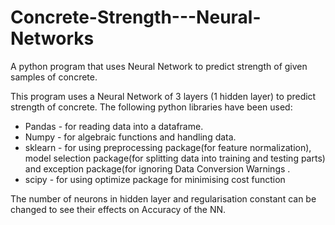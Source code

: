 # Concrete-Strength---Neural-Networks
A python program that uses Neural Network to predict strength of given samples of concrete. 

This program uses a Neural Network of 3 layers (1 hidden layer) to predict strength of concrete. The following python libraries have been used:

- Pandas - for reading data into a dataframe.
- Numpy - for algebraic functions and handling data.
- sklearn - for using preprocessing package(for feature normalization), model selection package(for splitting data into training and testing parts) and exception package(for ignoring Data Conversion Warnings .
- scipy - for using optimize package for minimising cost function

The number of neurons in hidden layer and regularisation constant can be changed to see their effects on Accuracy of the NN. 
